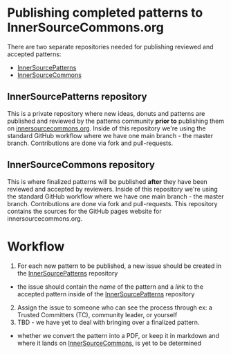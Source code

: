 # Publishing completed patterns to InnerSourceCommons.org

There are two separate repositories needed for publishing reviewed and accepted patterns:

* [InnerSourcePatterns][patternsRepo]
* [InnerSourceCommons][commonsRepo]

## InnerSourcePatterns repository

This is a private repository where new ideas, donuts and patterns are published
and reviewed by the patterns community **prior to** publishing them on
[innersourcecommons.org][commons]. Inside of this repository we're using the 
standard GitHub workflow where we have one main branch - the master branch.
Contributions are done via fork and pull-requests.

## InnerSourceCommons repository

This is where finalized patterns will be published **after** they have
been reviewed and accepted by reviewers. Inside of this repository we're
using the standard GitHub workflow where we have one main branch - the master
branch. Contributions are done via fork and pull-requests. This repository
contains the sources for the GitHub pages website for innersourcecommons.org.


# Workflow

1. For each new pattern to be published, a new issue should be created in the [InnerSourcePatterns][patternsRepo] repository
  * the issue should contain the _name_ of the pattern and a _link_ to the accepted pattern inside of the [InnerSourcePatterns][patternsRepo] repository
2. Assign the issue to someone who can see the process through ex: a Trusted Committers (TC), community leader, or yourself
3. TBD - we have yet to deal with bringing over a finalized pattern.
  * whether we convert the pattern into a PDF, or keep it in markdown and where it lands on [InnerSourceCommons][commonsRepo], is yet to be determined



[commons]: http://innersourcecommons.org
[patternsRepo]: https://github.com/paypal/InnerSourcePatterns
[commonsRepo]: https://github.com/paypal/InnerSourceCommons